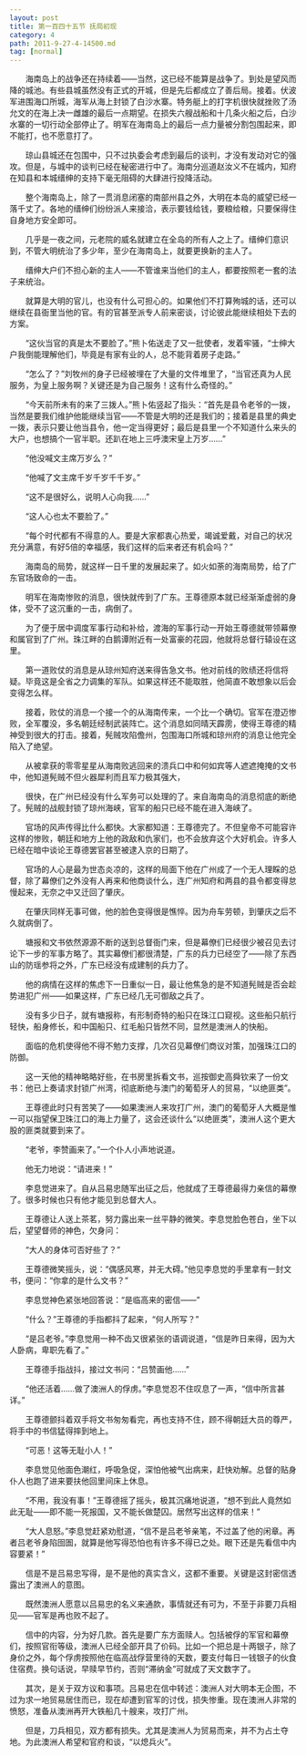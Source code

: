 ```yaml
---
layout: post
title: 第一百四十五节 抚局初现
category: 4
path: 2011-9-27-4-14500.md
tag: [normal]
---
```


　　海南岛上的战争还在持续着——当然，这已经不能算是战争了。到处是望风而降的城池。有些县城虽然没有正式的开城，但是先后都成立了善后局。接着。伏波军进围海口所城，海军从海上封锁了白沙水寨。特务艇上的打字机很快就挫败了汤允文的在海上决一雌雄的最后一点期望。在损失六艘战船和十几条火船之后，白沙水寨的一切行动全部停止了。明军在海南岛上的最后一点力量被分割包围起来，即不能打，也不愿意打了。

　　琼山县城还在包围中，只不过执委会考虑到最后的谈判，才没有发动对它的强攻。但是，与城中的谈判已经在秘密进行中了。海南分巡道赵汝义不在城内，知府在知县和本城缙绅的支持下毫无阻碍的大肆进行投降活动。

　　整个海南岛上，除了一贯消息闭塞的南部州县之外，大明在本岛的威望已经一落千丈了。各地的缙绅们纷纷派人来接洽，表示要钱给钱，要粮给粮，只要保得住自身地方安全即可。

　　几乎是一夜之间，元老院的威名就建立在全岛的所有人之上了。缙绅们意识到，不管大明统治了多少年，至少在海南岛上，就要更换新的主人了。

　　缙绅大户们不担心新的主人——不管谁来当他们的主人，都要按照老一套的法子来统治。

　　就算是大明的官儿，也没有什么可担心的。如果他们不打算殉城的话，还可以继续在县衙里当他的官。有的官甚至派专人前来密谈，讨论彼此能继续相处下去的方案。

　　“这伙当官的真是太不要脸了。”熊卜佑送走了又一批使者，发着牢骚，“士绅大户我倒能理解他们，毕竟是有家有业的人，总不能背着房子走路。”

　　“怎么了？”刘牧州的身子已经被埋在了大量的文件堆里了，“当官还真为人民服务，为皇上服务啊？关键还是为自己服务！这有什么奇怪的。”

　　“今天前所未有的来了三拨人。”熊卜佑竖起了指头：“首先是县令老爷的一拨，当然是要我们维护他能继续当官——不管是大明的还是我们的；接着是县里的典史一拨，表示只要让他当县令，他一定当得更好；最后是县里一个不知道什么来头的大户，也想搞个一官半职。还趴在地上三呼澳宋皇上万岁……”

　　“他没喊文主席万岁么？”

　　“他喊了文主席千岁千岁千千岁。”

　　“这不是很好么，说明人心向我……”

　　“这人心也太不要脸了。”

　　“每个时代都有不得意的人。要是大家都衷心热爱，竭诚爱戴，对自己的状况充分满意，有好5倍的幸福感，我们这样的后来者还有机会吗？”

　　海南岛的局势，就这样一日千里的发展起来了。如火如荼的海南局势，给了广东官场致命的一击。

　　明军在海南惨败的消息，很快就传到了广东。王尊德原本就已经渐渐虚弱的身体，受不了这沉重的一击，病倒了。

　　为了便于居中调度军事行动和补给，渡海的军事行动一开始王尊德就带领幕僚和属官到了广州。珠江畔的白鹅谭附近有一处富豪的花园，他就将总督行辕设在这里。

　　第一道败仗的消息是从琼州知府送来得告急文书。他对前线的败绩还将信将疑。毕竟这是全省之力调集的军队。如果这样还不能取胜，他简直不敢想象以后会变得怎么样。

　　接着，败仗的消息一个接一个的从海南传来，一个比一个确切。官军在澄迈惨败，全军覆没，多名朝廷经制武装阵亡。这个消息如同晴天霹雳，使得王尊德的精神受到很大的打击。接着，髡贼攻陷儋州，包围海口所城和琼州府的消息让他完全陷入了绝望。

　　从被拿获的零零星星从海南败逃回来的溃兵口中和何如宾等人遮遮掩掩的文书中，他知道髡贼不但火器犀利而且军力极其强大，

　　很快，在广州已经没有什么军务可以处理的了。来自海南岛的消息彻底的断绝了。髡贼的战舰封锁了琼州海峡，官军的船只已经不能在进入海峡了。

　　官场的风声传得比什么都快。大家都知道：王尊德完了。不但皇帝不可能容许这样的惨败，朝廷和地方上他的政敌和仇家们，也不会放弃这个大好机会。许多人已经在暗中谈论王尊德罢官甚至被逮入京的日期了。

　　官场的人心是最为世态炎凉的，这样的局面下他在广州成了一个无人理睬的总督，除了幕僚们之外没有人再来和他商谈什么，连广州知府和两县的县令都变得怠慢起来，无奈之中又迁回了肇庆。

　　在肇庆同样无事可做，他的脸色变得很是憔悴。因为舟车劳顿，到肇庆之后不久就病倒了。

　　塘报和文书依然源源不断的送到总督衙门来，但是幕僚们已经很少被召见去讨论下一步的军事方略了。其实幕僚们都很清楚，广东的兵力已经空了——除了东西山的防瑶参将之外，广东已经没有成建制的兵力了。

　　他的病情在这样的焦虑下一日重似一日，最让他焦急的是不知道髡贼是否会趁势进犯广州——如果这样，广东已经几无可御敌之兵了。

　　没有多少日子，就有塘报称，有形制奇特的船只在珠江口窥视。这些船只航行轻快，船身修长，和中国船只、红毛船只皆然不同，显然是澳洲人的快船。

　　面临的危机使得他不得不勉力支撑，几次召见幕僚们商议对策，加强珠江口的防御。

　　这一天他的精神略略好些，在书房里拆看文书，巡按御史高舜钦来了一份文书：他已上奏请求封锁广州湾，彻底断绝与澳门的葡萄牙人的贸易，“以绝匪类”。

　　王尊德此时只有苦笑了——如果澳洲人来攻打广州，澳门的葡萄牙人大概是惟一可以指望保卫珠江口的海上力量了，这会还谈什么“以绝匪类”，澳洲人这个更大股的匪类就要到来了。

　　“老爷，李赞画来了。”一个仆人小声地说道。

　　他无力地说：“请进来！”

　　李息觉进来了。自从吕易忠随军出征之后，他就成了王尊德最得力亲信的幕僚了。很多时候也只有他才能见到总督大人。

　　王尊德让人送上茶茗，努力露出来一丝平静的微笑。李息觉脸色苍白，坐下以后，望望督师的神色，欠身问：

　　“大人的身体可否好些了？”

　　王尊德微笑摇头，说：“偶感风寒，并无大碍。”他见李息觉的手里拿有一封文书，便问：“你拿的是什么文书？”

　　李息觉神色紧张地回答说：“是临高来的密信——”

　　“什么？”王尊德的手指都抖了起来，“何人所写？”

　　“是吕老爷。”李息觉用一种不齿又很紧张的语调说道，“信是昨日来得，因为大人卧病，卑职先看了。”

　　王尊德手指战抖，接过文书问：“吕赞画他……”

　　“他还活着……做了澳洲人的俘虏。”李息觉忍不住叹息了一声，“信中所言甚详。”

　　王尊德颤抖着双手将文书匆匆看完，再也支持不住，顾不得朝廷大员的尊严，将手中的书信猛得摔到地上。

　　“可恶！这等无耻小人！”

　　李息觉见他面色潮红，呼吸急促，深怕他被气出病来，赶快劝解。总督的贴身仆人也跑了进来要扶他回里间床上休息。

　　“不用，我没有事！”王尊德摇了摇头，极其沉痛地说道，“想不到此人竟然如此无耻——即不能一死报国，又不能长做楚囚。居然写出这样的信来！”

　　“大人息怒。”李息觉赶紧劝慰道，“信不是吕老爷亲笔，不过盖了他的闲章。再者吕老爷身陷囹圄，就算是他写得恐怕也有许多不得已之处。眼下还是先看信中内容要紧！”

　　信是不是吕易忠写得，是不是他的真实含义，这都不重要。关键是这封密信透露出了澳洲人的意图。

　　既然澳洲人愿意以吕易忠的名义来通款，事情就还有可为，不至于非要刀兵相见——官军是再也败不起了。

　　信中的内容，分为好几款。首先是要广东方面赎人。包括被俘的军官和幕僚们，按照官衔等级，澳洲人已经全部开具了价码。比如一个把总是十两银子，除了身价之外，每个俘虏按照他在临高战俘营里待的天数，要支付每日一钱银子的伙食住宿费。换句话说，早赎早节约，否则“滞纳金”可就成了天文数字了。

　　其次，是关于双方议和事项。吕易忠在信中转述：澳洲人对大明本无企图，不过为求一地贸易居住而已，现在却遭到官军的讨伐，损失惨重。现在澳洲人非常的愤怒，准备从澳洲再开大铁船几十艘来，攻打广州。

　　但是，刀兵相见，双方都有损失。尤其是澳洲人为贸易而来，并不为占土夺地。为此澳洲人希望和官府和谈，“以熄兵火”。
